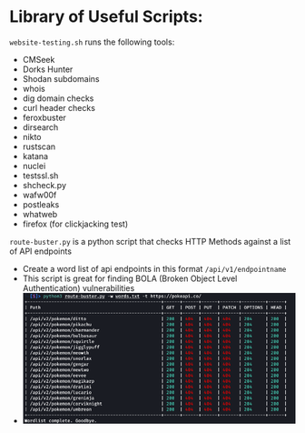 # Library of Useful Scripts:

`website-testing.sh` runs the following tools:
- CMSeek  
- Dorks Hunter  
- Shodan subdomains  
- whois
- dig domain checks
- curl header checks
- feroxbuster  
- dirsearch  
- nikto  
- rustscan  
- katana  
- nuclei  
- testssl.sh  
- shcheck.py  
- wafw00f  
- postleaks  
- whatweb  
- firefox (for clickjacking test)

`route-buster.py` is a python script that checks HTTP Methods against a list of API endpoints
- Create a word list of api endpoints in this format `/api/v1/endpointname`
- This script is great for finding BOLA (Broken Object Level Authentication) vulnerabilities
- ![Route Buster](route-buster.png)

